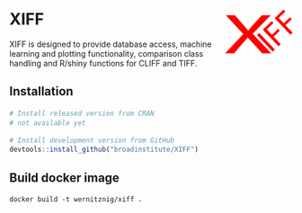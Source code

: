 
<!-- README.md is generated from README.Rmd. Please edit that file -->

# XIFF <img src="man/figures/logo.png" align="right" alt="" width="120" />

XIFF is designed to provide database access, machine learning and
plotting functionality, comparison class handling and R/shiny functions
for CLIFF and TIFF.

## Installation

<div class=".XIFF-release">

``` r
# Install released version from CRAN
# not available yet
```

</div>

<div class=".XIFF-devel">

``` r
# Install development version from GitHub
devtools::install_github("broadinstitute/XIFF")
```

</div>

## Build docker image

    docker build -t wernitznig/xiff .
